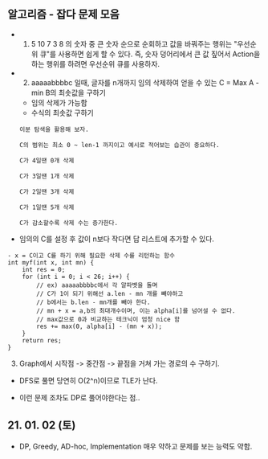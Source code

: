 ## 알고리즘 - 잡다 문제 모음

- 1. 5 10 7 3 8 의 숫자 중 큰 숫자 순으로 순회하고 값을 바꿔주는 행위는 "우선순위 큐"를 사용하면 쉽게 할 수 있다. 즉, 숫자 덩어리에서 큰 값 짚어서 Action을 하는 행위를 하려면 우선순위 큐를 사용하자.

- 2. aaaaabbbbc 일때, 글자를 n개까지 임의 삭제하여 얻을 수 있는 C = Max A - min B의 최솟값을 구하기

    + 임의 삭제가 가능함
    + 수식의 최솟값 구하기

    ```
    이분 탐색을 활용해 보자.

    C의 범위는 최소 0 ~ len-1 까지이고 예시로 적어보는 습관이 중요하다.

    C가 4일땐 0개 삭제

    C가 3일땐 1개 삭제

    C가 2일땐 3개 삭제

    C가 1일땐 5개 삭제

    C가 감소할수록 삭제 수는 증가한다.
    ```

- 임의의 C를 설정 후 값이 n보다 작다면 답 리스트에 추가할 수 있다.

```
- x = C이고 C를 하기 위해 필요한 삭제 수를 리턴하는 함수
int myf(int x, int mn) {
	int res = 0;
	for (int i = 0; i < 26; i++) {
        // ex) aaaaabbbbc에서 각 알파벳을 돌며
        // C가 1이 되기 위해선 a.len - mn 개를 빼야하고
        // b에서는 b.len - mn개를 빼야 한다.
        // mn + x = a,b의 최대개수이며, 이는 alpha[i]를 넘어설 수 없다.
        // max값으로 0과 비교하는 테크닉이 엄청 nice 함
		res += max(0, alpha[i] - (mn + x));
	}
	return res;
}
```

3. Graph에서 시작점 -> 중간점 -> 끝점을 거쳐 가는 경로의 수 구하기.

- DFS로 풀면 당연히 O(2^n)이므로 TLE가 난다.

- 이런 문제 조차도 DP로 풀어야한다는 점..

## 21. 01. 02 (토)

- DP, Greedy, AD-hoc, Implementation 매우 약하고 문제를 보는 능력도 약함.
